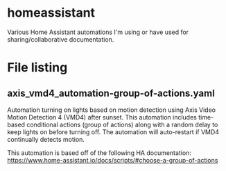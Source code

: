 # homeassistant
Various Home Assistant automations I'm using or have used for sharing/collaborative documentation.

# File listing

## axis_vmd4_automation-group-of-actions.yaml
Automation turning on lights based on motion detection using Axis Video Motion Detection 4 (VMD4) after sunset. This automation includes time-based conditional actions (group of actions) along with a random delay to keep lights on before turning off. The automation will auto-restart if VMD4 continually detects motion.

This automation is based off of the following HA documentation: https://www.home-assistant.io/docs/scripts/#choose-a-group-of-actions
